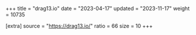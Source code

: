 +++
title = "drag13.io"
date = "2023-04-17"
updated = "2023-11-17"
weight = 10735

[extra]
source = "https://drag13.io/"
ratio = 66
size = 10
+++

